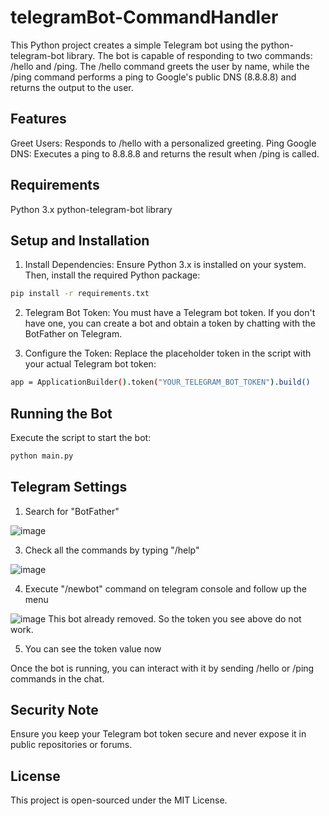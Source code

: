 # telegramBot-CommandHandler

This Python project creates a simple Telegram bot using the python-telegram-bot library. The bot is capable of responding to two commands: /hello and /ping. The /hello command greets the user by name, while the /ping command performs a ping to Google's public DNS (8.8.8.8) and returns the output to the user.

## Features
Greet Users: Responds to /hello with a personalized greeting.
Ping Google DNS: Executes a ping to 8.8.8.8 and returns the result when /ping is called.

## Requirements
Python 3.x
python-telegram-bot library

## Setup and Installation
1. Install Dependencies: Ensure Python 3.x is installed on your system. Then, install the required Python package:
```sh
pip install -r requirements.txt
```
2. Telegram Bot Token: You must have a Telegram bot token. If you don't have one, you can create a bot and obtain a token by chatting with the BotFather on Telegram.

3. Configure the Token: Replace the placeholder token in the script with your actual Telegram bot token:
```sh
app = ApplicationBuilder().token("YOUR_TELEGRAM_BOT_TOKEN").build()
```
## Running the Bot
Execute the script to start the bot:
```sh
python main.py
```

## Telegram Settings
1. Search for "BotFather"
   
![image](https://github.com/user-attachments/assets/f3f35b70-30b8-4eea-815b-c2cdcc83a166)

3. Check all the commands by typing "/help"

![image](https://github.com/user-attachments/assets/087f8bb3-43d8-49b9-9db5-33711247a1c0)

4. Execute "/newbot" command on telegram console and follow up the menu

![image](https://github.com/user-attachments/assets/95667bae-23a8-484b-b423-6d2a508900df)
This bot already removed. So the token you see above do not work.

5. You can see the token value now

Once the bot is running, you can interact with it by sending /hello or /ping commands in the chat.

## Security Note
Ensure you keep your Telegram bot token secure and never expose it in public repositories or forums.

## License
This project is open-sourced under the MIT License.

